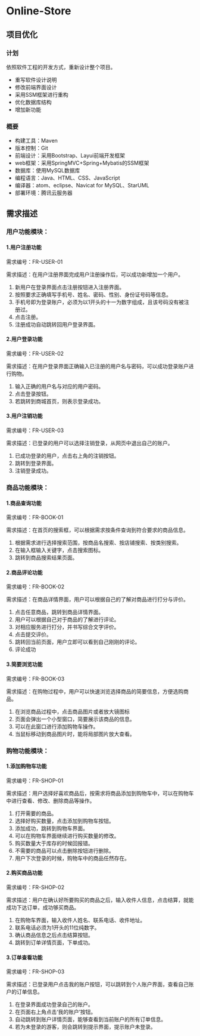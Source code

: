 # Online-Store


## 项目优化

### 计划
依照软件工程的开发方式，重新设计整个项目。
- 重写软件设计说明
- 修改前端界面设计
- 采用SSM框架进行重构
- 优化数据库结构
- 增加新功能

### 概要
- 构建工具：Maven
- 版本控制：Git
- 前端设计：采用Bootstrap、Layui前端开发框架
- web框架：采用SpringMVC+Spring+Mybatis的SSM框架
- 数据库：使用MySQL数据库
- 编程语言：Java、HTML、CSS、JavaScript
- 编译器：atom、eclipse、Navicat for MySQL、StarUML
- 部署环境：腾讯云服务器

## 需求描述

### 用户功能模块：

#### 1.用户注册功能

需求编号：FR-USER-01

需求描述：在用户注册界面完成用户注册操作后，可以成功新增加一个用户。<br/>

1. 新用户在登录界面点击注册按钮进入注册界面。<br/>
2. 按照要求正确填写手机号、姓名、密码、性别、身份证号码等信息。<br/>
3. 手机号即为登录账户，必须为以1开头的十一为数字组成，且该号码没有被注册过。<br/>
4. 点击注册。<br/>
5. 注册成功自动跳转回用户登录界面。<br/>

#### 2.用户登录功能

需求编号：FR-USER-02

需求描述：在用户登录界面正确输入已注册的用户名与密码，可以成功登录账户进行购物。

1. 输入正确的用户名与对应的用户密码。
2. 点击登录按钮。
3. 若跳转到商城首页，则表示登录成功。

#### 3.用户注销功能

需求编号：FR-USER-03

需求描述：已登录的用户可以选择注销登录，从网页中退出自己的账户。

1. 已成功登录的用户，点击右上角的注销按钮。
2. 跳转到登录界面。
3. 注销登录成功。

### 商品功能模块：
#### 1.商品查询功能

需求编号：FR-BOOK-01

需求描述：在首页的搜索框，可以根据需求按条件查询到符合要求的商品信息。

1. 根据需求进行选择搜索范围，按商品名搜索、按店铺搜索、按类别搜索。
2. 在输入框输入关键字，点击搜索图标。
3. 跳转到商品搜索结果页面。


#### 2.商品评论功能

需求编号：FR-BOOK-02

需求描述：在商品详情界面，用户可以根据自己的了解对商品进行打分与评价。

1. 点击任意商品，跳转到商品详情界面。
2. 用户可以根据自己对于商品的了解进行评论。
3. 对相应服务进行打分，并书写综合文字评价。
4. 点击提交评价。
5. 跳转回当前页面，用户立即可以看到自己刚刚的评论。
6. 评论成功

#### 3.简要浏览功能

需求编号：FR-BOOK-03

需求描述：在购物过程中，用户可以快速浏览选择商品的简要信息，方便选购商品。

1. 在浏览商品过程中，点击商品图片或者放大镜图标
1. 页面会弹出一个小型窗口，简要展示该商品的信息。
1. 可以在此窗口进行添加购物车操作。
1. 当鼠标移动到商品图片时，能将局部图片放大查看。

### 购物功能模块：
#### 1.添加购物车功能

需求编号：FR-SHOP-01

需求描述：用户选择好喜欢商品后，按需求将商品添加到购物车中，可以在购物车中进行查看、修改、删除商品等操作。

1. 打开需要的商品。
1. 选择好购买数量，点击添加到购物车按钮。
1. 添加成功，跳转到购物车界面。
1. 可以在购物车界面继续进行购买数量的修改。
1. 购买数量大于库存的时候回报错。
1. 不需要的商品可以点击删除按钮进行删除。
1. 用户下次登录的时候，购物车中的商品任然存在。


#### 2.购买商品功能

需求编号：FR-SHOP-02

需求描述：用户在确认好所要购买的商品之后，输入收件人信息，点击结算，就能成功下达订单，成功够买商品。

1. 在购物车界面，输入收件人姓名、联系电话、收件地址。
1. 联系电话必须为1开头的11位纯数字。
1. 确认商品信息之后点击结算按钮。
1. 跳转到订单详情页面，下单成功。


#### 3.订单查看功能

需求编号：FR-SHOP-03

需求描述：已登录用户点击我的账户按钮，可以跳转到个人账户界面，查看自己账户的订单信息。

1. 在登录界面成功登录自己的账户。
1. 在页面右上角点击‘我的账户’按钮。
1. 自动跳转到账户详情页面，能够查看到当前账户的所有订单信息。
1. 若为未登录的游客，则会跳转到提示界面，提示账户未登录。
